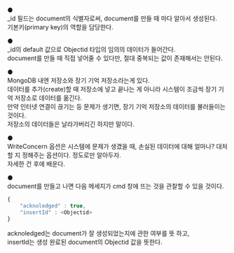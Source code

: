 ● <br />
_id 필드는 document의 식별자로써, document를 만들 때 마다 알아서 생성된다.<br />기본키(primary key)의 역할을 담당한다.

● <br />
_id의 default 값으로 Objectid 타입의 임의의 데이터가 들어간다.<br />document를 만들 때 직접 넣어줄 수 있다만, 절대 중복되는 값이 존재해서는 안된다.

● <br />
MongoDB 내엔 저장소와 장기 기억 저장소라는게 있다.<br />
데이터를 추가(create)할 때 저장소에 넣고 끝나는 게 아니라 시스템이 조금씩 장기 기억 저장소로 데이터를 옮긴다.<br />만약 인터넷 연결이 끊기는 등 문제가 생기면, 장기 기억 저장소의 데이터를 불러들이는 것이다.<br />저장소의 데이터들은 날라가버리긴 하지만 말이다.

● <br />
WriteConcern 옵션은 시스템에 문제가 생겼을 때, 손실된 데이터에 대해 얼마나? 대처할 지 정해주는 옵션이다. 정도로만 알아두자.<br />자세한 건 후에 배운다.

● <br />
document를 만들고 나면 다음 메세지가 cmd 창에 뜨는 것을 관찰할 수 있을 것이다.

```javascript
{
    "acknoledged" : true, 
    "insertId" : <Objectid>
}
```
acknoledged는 document가 잘 생성되었는지에 관한 여부를 뜻 하고,<br />insertId는 생성 완료된 document의 Objectid 값을 뜻한다.
